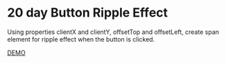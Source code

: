 # 20 day Button Ripple Effect

Using properties clientX and clientY, offsetTop and offsetLeft, create span element for ripple effect when the button is clicked.

[DEMO](https://voloshin-sergei.github.io/50_days/20_day%20Button%20ripple%20effect/)
